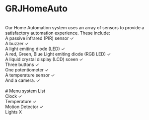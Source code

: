 # GRJHomeAuto
<br /> Our Home Automation system uses an array of sensors to provide a satisfactory automation experience. These include:
<br /> A passive infrared (PIR) sensor ✓
<br /> A buzzer ✓
<br /> A light emiting diode (LED) ✓
<br /> A red, Green, Blue Light emiting diode (RGB LED) ✓
<br /> A liquid crystal display (LCD) sceen ✓
<br /> Three buttons ✓
<br /> One potentiometer ✓
<br /> A temperature sensor ✓
<br /> And a camera. ✓
<br /> <br /> # Menu system List
<br /> Clock ✓
<br /> Temperature ✓
<br /> Motion Detector ✓
<br /> Lights X
